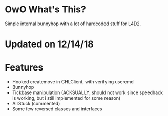 # OwO What's This?
Simple internal bunnyhop with a lot of hardcoded stuff for L4D2.

# Updated on 12/14/18

# Features
- Hooked createmove in CHLClient, with verifying usercmd
- Bunnyhop
- Tickbase manipulation (ACKSUALLY, should not work since speedhack is working, but i still implemented for some reason)
- AirStuck (commented)
- Some few reversed classes and interfaces
